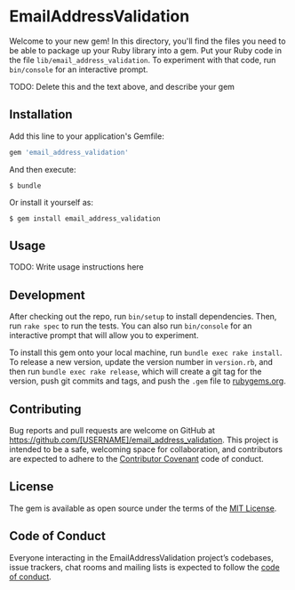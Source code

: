 # EmailAddressValidation

Welcome to your new gem! In this directory, you'll find the files you need to be able to package up your Ruby library into a gem. Put your Ruby code in the file `lib/email_address_validation`. To experiment with that code, run `bin/console` for an interactive prompt.

TODO: Delete this and the text above, and describe your gem

## Installation

Add this line to your application's Gemfile:

```ruby
gem 'email_address_validation'
```

And then execute:

    $ bundle

Or install it yourself as:

    $ gem install email_address_validation

## Usage

TODO: Write usage instructions here

## Development

After checking out the repo, run `bin/setup` to install dependencies. Then, run `rake spec` to run the tests. You can also run `bin/console` for an interactive prompt that will allow you to experiment.

To install this gem onto your local machine, run `bundle exec rake install`. To release a new version, update the version number in `version.rb`, and then run `bundle exec rake release`, which will create a git tag for the version, push git commits and tags, and push the `.gem` file to [rubygems.org](https://rubygems.org).

## Contributing

Bug reports and pull requests are welcome on GitHub at https://github.com/[USERNAME]/email_address_validation. This project is intended to be a safe, welcoming space for collaboration, and contributors are expected to adhere to the [Contributor Covenant](http://contributor-covenant.org) code of conduct.

## License

The gem is available as open source under the terms of the [MIT License](http://opensource.org/licenses/MIT).

## Code of Conduct

Everyone interacting in the EmailAddressValidation project’s codebases, issue trackers, chat rooms and mailing lists is expected to follow the [code of conduct](https://github.com/[USERNAME]/email_address_validation/blob/master/CODE_OF_CONDUCT.md).
